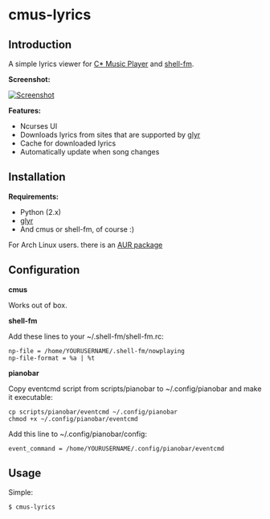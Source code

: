 cmus-lyrics
===========

Introduction
------------

A simple lyrics viewer for [C\* Music Player](http://cmus.sourceforge.net/) and [shell-fm](http://nex.scrapping.cc/shell-fm/).

**Screenshot:**

[![Screenshot](http://ompldr.org/tZDBjMQ "screenshot")](http://ompldr.org/vZDBjMQ)


**Features:**

- Ncurses UI
- Downloads lyrics from sites that are supported by [glyr](https://github.com/sahib/glyr)
- Cache for downloaded lyrics
- Automatically update when song changes

Installation
------------

**Requirements:**

- Python (2.x)
- [glyr](https://github.com/sahib/glyr)
- And cmus or shell-fm, of course :)

For Arch Linux users. there is an [AUR package](https://aur.archlinux.org/packages.php?ID=57528)

Configuration
-------------

**cmus**

Works out of box.

**shell-fm**

Add these lines to your ~/.shell-fm/shell-fm.rc:

    np-file = /home/YOURUSERNAME/.shell-fm/nowplaying
	np-file-format = %a | %t

**pianobar**

Copy eventcmd script from scripts/pianobar to ~/.config/pianobar and make it executable:

    cp scripts/pianobar/eventcmd ~/.config/pianobar
	chmod +x ~/.config/pianobar/eventcmd

Add this line to ~/.config/pianobar/config:

    event_command = /home/YOURUSERNAME/.config/pianobar/eventcmd

Usage
-----
Simple:

	$ cmus-lyrics
